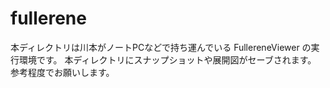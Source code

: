 fullerene
=========
本ディレクトリは川本がノートPCなどで持ち運んでいる FullereneViewer の実行環境です。
本ディレクトリにスナップショットや展開図がセーブされます。
参考程度でお願いします。
